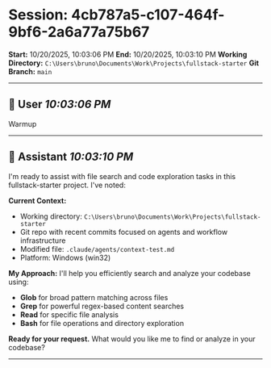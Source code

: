 # Session: 4cb787a5-c107-464f-9bf6-2a6a77a75b67

**Start:** 10/20/2025, 10:03:06 PM
**End:** 10/20/2025, 10:03:10 PM
**Working Directory:** `C:\Users\bruno\Documents\Work\Projects\fullstack-starter`
**Git Branch:** `main`

---

## 👤 User _10:03:06 PM_

Warmup

---

## 🤖 Assistant _10:03:10 PM_

I'm ready to assist with file search and code exploration tasks in this fullstack-starter project. I've noted:

**Current Context:**
- Working directory: `C:\Users\bruno\Documents\Work\Projects\fullstack-starter`
- Git repo with recent commits focused on agents and workflow infrastructure
- Modified file: `.claude/agents/context-test.md`
- Platform: Windows (win32)

**My Approach:**
I'll help you efficiently search and analyze your codebase using:
- **Glob** for broad pattern matching across files
- **Grep** for powerful regex-based content searches
- **Read** for specific file analysis
- **Bash** for file operations and directory exploration

**Ready for your request.** What would you like me to find or analyze in your codebase?

---

